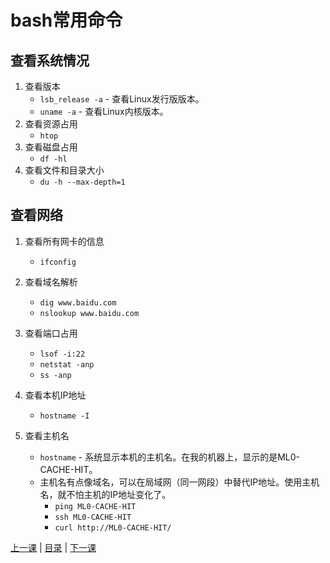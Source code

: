 # bash常用命令

## 查看系统情况
1. 查看版本
    * `lsb_release -a` - 查看Linux发行版版本。
    * `uname -a` - 查看Linux内核版本。
1. 查看资源占用
    * `htop`
1. 查看磁盘占用
    * `df -hl`
1. 查看文件和目录大小
    * `du -h --max-depth=1`

## 查看网络
1. 查看所有网卡的信息
    * `ifconfig`
1. 查看域名解析
    * `dig www.baidu.com`
    * `nslookup www.baidu.com`
1. 查看端口占用
    * `lsof -i:22`
    * `netstat -anp`
    * `ss -anp`
1. 查看本机IP地址
    * `hostname -I`

1. 查看主机名
    * `hostname` - 系统显示本机的主机名。在我的机器上，显示的是ML0-CACHE-HIT。
    * 主机名有点像域名，可以在局域网（同一网段）中替代IP地址。使用主机名，就不怕主机的IP地址变化了。
        * `ping ML0-CACHE-HIT`
        * `ssh ML0-CACHE-HIT`
        * `curl http://ML0-CACHE-HIT/`

[上一课](lesson1.md) | [目录](README.md) | [下一课](lesson3.md)
